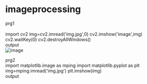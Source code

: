 # imageprocessing
prg1<br>
<br>
import cv2
img=cv2.imread('img.jpg',0)
cv2.imshow('image',img)
cv2.waitKey(0)
cv2.destroyAllWindows()
<br>
output<br>![image](https://user-images.githubusercontent.com/98144065/174052236-47923c00-554a-41af-9776-29c038312cd5.png)

prg2<br>
import matplotlib.image as mping
import matplotlib.pyplot as plt
img=mping.imread('img.jpg')
plt.imshow(img)<br>
output<br>
